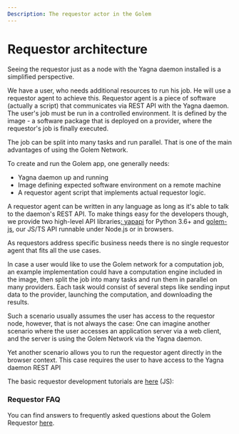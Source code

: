 ```yaml
---
Description: The requestor actor in the Golem
---
```


# Requestor architecture

Seeing the requestor just as a node with the Yagna daemon installed is a simplified perspective. 

We have a user, who needs additional resources to run his job. He will use a requestor agent to achieve this. Requestor agent is a piece of software (actually a script) that communicates via REST API with the Yagna daemon. The user's job must be run in a controlled environment. It is defined by the image - a software package that is deployed on a provider, where the requestor's job is finally executed. 

The job can be split into many tasks and run parallel. That is one of the main advantages of using the Golem Network.

To create and run the Golem app, one generally needs:
* Yagna daemon up and running
* Image defining expected software environment on a remote machine
* A requestor agent script that implements actual requestor logic.

A requestor agent can be written in any language as long as it's able to talk to the daemon's REST API. To make things easy for the developers though, we provide two high-level API libraries[: yapapi](https://github.com/golemfactory/yapapi) for Python 3.6+ and [golem-js](https://github.com/golemfactory/yajsapi), our JS/TS API runnable under Node.js or in browsers.

As requestors address specific business needs there is no single requestor agent that fits all the use cases. 

In case a user would like to use the Golem network for a computation job, an example implementation could have a computation engine included in the image, then split the job into many tasks and run them in parallel on many providers. Each task would consist of several steps like sending input data to the provider, launching the computation, and downloading the results.  

Such a scenario usually assumes the user has access to the requestor node, however, that is not always the case: One can imagine another scenario where the user accesses an application server via a web client, and the server is using the Golem Network via the Yagna daemon.

Yet another scenario allows you to run the requestor agent directly in the browser context. This case requires the user to have access to the Yagna daemon REST API 

The basic requestor development tutorials are [here](../../Ncreators/javascript/tutorials/index.md) (JS):


### Requestor FAQ

You can find answers to frequently asked questions about the Golem Requestor [here](./requestor-faq.md).


